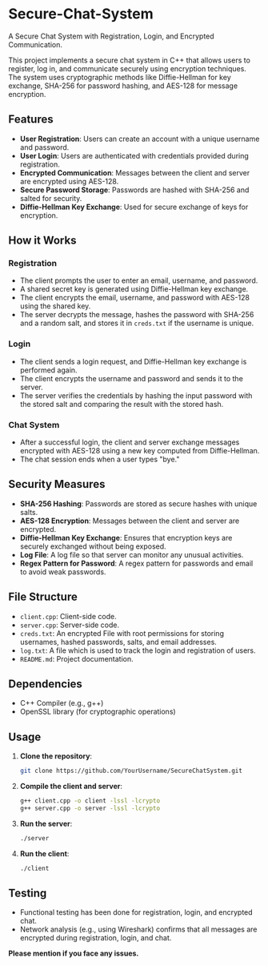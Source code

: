 # Secure-Chat-System
A Secure Chat System with Registration, Login, and  Encrypted Communication.

This project implements a secure chat system in C++ that allows users to register, log in, and communicate securely using encryption techniques. The system uses cryptographic methods like Diffie-Hellman for key exchange, SHA-256 for password hashing, and AES-128 for message encryption.

## Features

- **User Registration**: Users can create an account with a unique username and password.
- **User Login**: Users are authenticated with credentials provided during registration.
- **Encrypted Communication**: Messages between the client and server are encrypted using AES-128.
- **Secure Password Storage**: Passwords are hashed with SHA-256 and salted for security.
- **Diffie-Hellman Key Exchange**: Used for secure exchange of keys for encryption.

## How it Works

### Registration
- The client prompts the user to enter an email, username, and password.
- A shared secret key is generated using Diffie-Hellman key exchange.
- The client encrypts the email, username, and password with AES-128 using the shared key.
- The server decrypts the message, hashes the password with SHA-256 and a random salt, and stores it in `creds.txt` if the username is unique.

### Login
- The client sends a login request, and Diffie-Hellman key exchange is performed again.
- The client encrypts the username and password and sends it to the server.
- The server verifies the credentials by hashing the input password with the stored salt and comparing the result with the stored hash.

### Chat System
- After a successful login, the client and server exchange messages encrypted with AES-128 using a new key computed from Diffie-Hellman.
- The chat session ends when a user types "bye."

## Security Measures

- **SHA-256 Hashing**: Passwords are stored as secure hashes with unique salts.
- **AES-128 Encryption**: Messages between the client and server are encrypted.
- **Diffie-Hellman Key Exchange**: Ensures that encryption keys are securely exchanged without being exposed.
- **Log File**: A log file so that server can monitor any unusual activities.
- **Regex Pattern for Password**: A regex pattern for passwords and email to avoid weak passwords.

## File Structure

- `client.cpp`: Client-side code.
- `server.cpp`: Server-side code.
- `creds.txt`: An encrypted File with root permissions for storing usernames, hashed passwords, salts, and email addresses.
- `log.txt`: A file which is used to track the login and registration of users.
- `README.md`: Project documentation.

## Dependencies

- C++ Compiler (e.g., g++)
- OpenSSL library (for cryptographic operations)

## Usage

1. **Clone the repository**:
   ```bash
   git clone https://github.com/YourUsername/SecureChatSystem.git
2. **Compile the client and server**:
   ```bash
   g++ client.cpp -o client -lssl -lcrypto
   g++ server.cpp -o server -lssl -lcrypto
3. **Run the server**:
   ```bash
   ./server
4. **Run the client**:
   ```bash
   ./client

## Testing

- Functional testing has been done for registration, login, and encrypted chat.
- Network analysis (e.g., using Wireshark) confirms that all messages are encrypted during registration, login, and chat.

**Please mention if you face any issues.**


